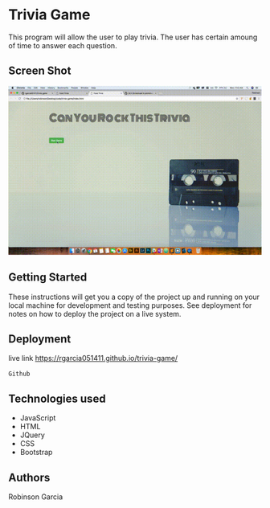 # Trivia Game

This program will allow the user to play trivia. The user has certain amoung of time to answer each question.
## Screen Shot

![](assets/images/out.gif)


## Getting Started

These instructions will get you a copy of the project up and running on your local machine for development and testing purposes. See deployment for notes on how to deploy the project on a live system.





## Deployment
live link https://rgarcia051411.github.io/trivia-game/

```
Github
```
## Technologies used


* JavaScript
* HTML
* JQuery
* CSS
* Bootstrap



## Authors

Robinson Garcia

